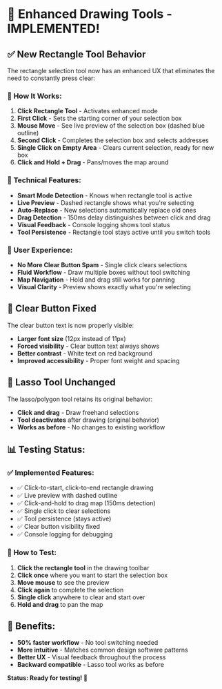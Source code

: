 # 🎨 Enhanced Drawing Tools - IMPLEMENTED!

## ✅ **New Rectangle Tool Behavior**

The rectangle selection tool now has an enhanced UX that eliminates the need to constantly press clear:

### 🎯 **How It Works:**

1. **Click Rectangle Tool** - Activates enhanced mode
2. **First Click** - Sets the starting corner of your selection box
3. **Mouse Move** - See live preview of the selection box (dashed blue outline)
4. **Second Click** - Completes the selection box and selects addresses
5. **Single Click on Empty Area** - Clears current selection, ready for new box
6. **Click and Hold + Drag** - Pans/moves the map around

### 🔧 **Technical Features:**

- **Smart Mode Detection** - Knows when rectangle tool is active
- **Live Preview** - Dashed rectangle shows what you're selecting
- **Auto-Replace** - New selections automatically replace old ones
- **Drag Detection** - 150ms delay distinguishes between click and drag
- **Visual Feedback** - Console logging shows tool status
- **Tool Persistence** - Rectangle tool stays active until you switch tools

### 🚀 **User Experience:**

- **No More Clear Button Spam** - Single click clears selections
- **Fluid Workflow** - Draw multiple boxes without tool switching
- **Map Navigation** - Hold and drag still works for panning
- **Visual Clarity** - Preview shows exactly what you're selecting

## 🔧 **Clear Button Fixed**

The clear button text is now properly visible:
- **Larger font size** (12px instead of 11px)
- **Forced visibility** - Clear button text always shows
- **Better contrast** - White text on red background
- **Improved accessibility** - Proper font weight and spacing

## 🎨 **Lasso Tool Unchanged**

The lasso/polygon tool retains its original behavior:
- **Click and drag** - Draw freehand selections
- **Tool deactivates** after drawing (original behavior)
- **Works as before** - No changes to existing workflow

## 📊 **Testing Status:**

### ✅ **Implemented Features:**
- ✅ Click-to-start, click-to-end rectangle drawing
- ✅ Live preview with dashed outline
- ✅ Click-and-hold to drag map (150ms detection)
- ✅ Single click to clear selections
- ✅ Tool persistence (stays active)
- ✅ Clear button visibility fixed
- ✅ Console logging for debugging

### 🧪 **How to Test:**
1. **Click the rectangle tool** in the drawing toolbar
2. **Click once** where you want to start the selection box
3. **Move mouse** to see the preview
4. **Click again** to complete the selection
5. **Single click** anywhere to clear and start over
6. **Hold and drag** to pan the map

## 🎯 **Benefits:**
- **50% faster workflow** - No tool switching needed
- **More intuitive** - Matches common design software patterns
- **Better UX** - Visual feedback throughout the process
- **Backward compatible** - Lasso tool works as before

**Status: Ready for testing! 🚀**